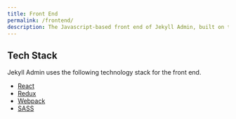 ```yaml
---
title: Front End
permalink: /frontend/
description: The Javascript-based front end of Jekyll Admin, built on the Ruby-based HTTP API.
---
```


## Tech Stack

Jekyll Admin uses the following technology stack for the front end.

* [React](https://facebook.github.io/react/)
* [Redux](http://redux.js.org/)
* [Webpack](https://github.com/webpack/webpack)
* [SASS](https://github.com/sass/sass)
